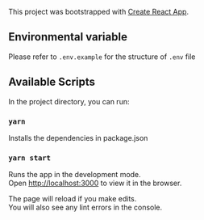 This project was bootstrapped with [Create React App](https://github.com/facebook/create-react-app).

## Environmental variable

Please refer to `.env.example` for the structure of `.env` file

## Available Scripts

In the project directory, you can run:

### `yarn`

Installs the dependencies in package.json

### `yarn start`

Runs the app in the development mode.<br>
Open [http://localhost:3000](http://localhost:3000) to view it in the browser.

The page will reload if you make edits.<br>
You will also see any lint errors in the console.
